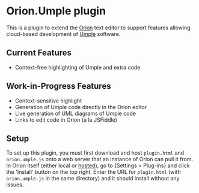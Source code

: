 # Orion.Umple plugin

This is a plugin to extend the [Orion] text editor to support features allowing cloud-based development of [Umple] software.

## Current Features

- Context-free highlighting of Umple and extra code

## Work-in-Progress Features

- Context-sensitive highlight
- Generation of Umple code directly in the Orion editor
- Live generation of UML diagrams of Umple code
- Links to edit code in Orion (a la JSFiddle)

## Setup

To set up this plugin, you must first download and host `plugin.html` and `orion.umple.js` onto a web server that an instance of Orion can pull it from. In Orion itself (either local or [hosted][Orion]), go to {Settings > Plug-ins} and click the 'Install' button on the top right. Enter the URL for `plugin.html` (with `orion.umple.js` in the same directory) and it should install without any issues.

[Orion]: http://orionhub.org
[Umple]: http://umple.org
